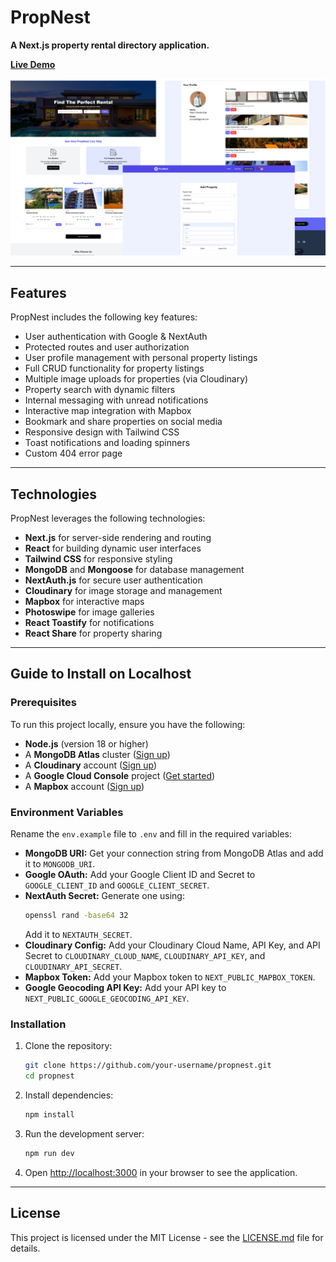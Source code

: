 # PropNest

**A Next.js property rental directory application.**

[**Live Demo**](https://propnest.vercel.app/)

![PropNest Screenshot](public/images/screenshot.png)

---

## Features

PropNest includes the following key features:

- User authentication with Google & NextAuth
- Protected routes and user authorization
- User profile management with personal property listings
- Full CRUD functionality for property listings
- Multiple image uploads for properties (via Cloudinary)
- Property search with dynamic filters
- Internal messaging with unread notifications
- Interactive map integration with Mapbox
- Bookmark and share properties on social media
- Responsive design with Tailwind CSS
- Toast notifications and loading spinners
- Custom 404 error page

---

## Technologies

PropNest leverages the following technologies:

- **Next.js** for server-side rendering and routing
- **React** for building dynamic user interfaces
- **Tailwind CSS** for responsive styling
- **MongoDB** and **Mongoose** for database management
- **NextAuth.js** for secure user authentication
- **Cloudinary** for image storage and management
- **Mapbox** for interactive maps
- **Photoswipe** for image galleries
- **React Toastify** for notifications
- **React Share** for property sharing

---

## Guide to Install on Localhost

### Prerequisites

To run this project locally, ensure you have the following:

- **Node.js** (version 18 or higher)
- A **MongoDB Atlas** cluster ([Sign up](https://www.mongodb.com/))
- A **Cloudinary** account ([Sign up](https://cloudinary.com/))
- A **Google Cloud Console** project ([Get started](https://console.cloud.google.com/))
- A **Mapbox** account ([Sign up](https://www.mapbox.com/))

### Environment Variables

Rename the `env.example` file to `.env` and fill in the required variables:

- **MongoDB URI:** Get your connection string from MongoDB Atlas and add it to `MONGODB_URI`.
- **Google OAuth:** Add your Google Client ID and Secret to `GOOGLE_CLIENT_ID` and `GOOGLE_CLIENT_SECRET`.
- **NextAuth Secret:** Generate one using:
  ```bash
  openssl rand -base64 32
  ```
  Add it to `NEXTAUTH_SECRET`.
- **Cloudinary Config:** Add your Cloudinary Cloud Name, API Key, and API Secret to `CLOUDINARY_CLOUD_NAME`, `CLOUDINARY_API_KEY`, and `CLOUDINARY_API_SECRET`.
- **Mapbox Token:** Add your Mapbox token to `NEXT_PUBLIC_MAPBOX_TOKEN`.
- **Google Geocoding API Key:** Add your API key to `NEXT_PUBLIC_GOOGLE_GEOCODING_API_KEY`.

### Installation

1. Clone the repository:

   ```bash
   git clone https://github.com/your-username/propnest.git
   cd propnest
   ```

2. Install dependencies:

   ```bash
   npm install
   ```

3. Run the development server:

   ```bash
   npm run dev
   ```

4. Open [http://localhost:3000](http://localhost:3000) in your browser to see the application.

---

## License

This project is licensed under the MIT License - see the [LICENSE.md](LICENSE.md) file for details.
